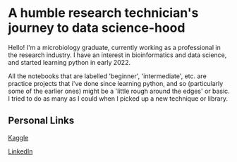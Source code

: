 # A humble research technician's journey to data science-hood

Hello! I'm a microbiology graduate, currently working as a professional in the research industry. I have an interest in bioinformatics and data science, and started learning python in early 2022.

All the notebooks that are labelled 'beginner', 'intermediate', etc. are practice projects that i've done since learning python, and so (particularly some of the earlier ones) might be a 'little rough around the edges' or basic. I tried to do as many as I could when I picked up a new technique or library. 


## Personal Links
[Kaggle](https://www.kaggle.com/jackmurray94) 

[LinkedIn](https://www.linkedin.com/in/jack-murray-7534131b3/)
